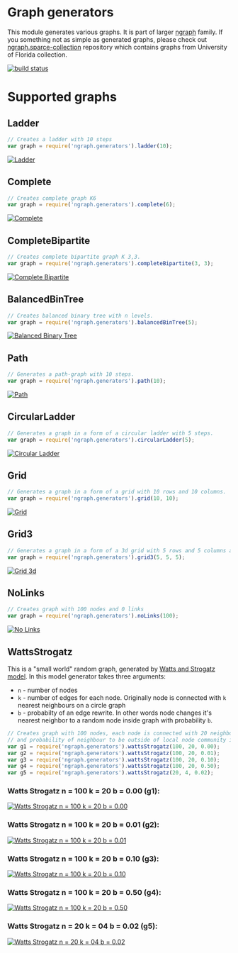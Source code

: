 Graph generators
=================
This module generates various graphs. It is part of larger [ngraph](https://github.com/anvaka/ngraph)
family. If you something not as simple as generated graphs, please check out
[ngraph.sparce-collection](https://github.com/anvaka/ngraph.sparse-collection) repository
which contains graphs from University of Florida collection.

[![build status](https://secure.travis-ci.org/anvaka/ngraph.generators.png)](http://travis-ci.org/anvaka/ngraph.generators)

# Supported graphs

## Ladder

``` js
// Creates a ladder with 10 steps
var graph = require('ngraph.generators').ladder(10);
```
[![Ladder](https://raw.githubusercontent.com/anvaka/ngraph.generators/master/doc/ladder.png)](http://anvaka.github.io/ngraph/examples/three.js/Basic/index.html?graph=ladder&n=10)

## Complete

``` js
// Creates complete graph K6
var graph = require('ngraph.generators').complete(6);
```
[![Complete](https://raw.githubusercontent.com/anvaka/ngraph.generators/master/doc/complete.png)](http://anvaka.github.io/ngraph/examples/three.js/Basic/index.html?graph=complete&n=6)

## CompleteBipartite

``` js
// Creates complete bipartite graph K 3,3.
var graph = require('ngraph.generators').completeBipartite(3, 3);
```
[![Complete Bipartite](https://raw.githubusercontent.com/anvaka/ngraph.generators/master/doc/completeBipartite.png)](http://anvaka.github.io/ngraph/examples/three.js/Basic/index.html?graph=completeBipartite&n=3&m=3)

## BalancedBinTree

``` js
// Creates balanced binary tree with n levels.
var graph = require('ngraph.generators').balancedBinTree(5);
```
[![Balanced Binary Tree](https://raw.githubusercontent.com/anvaka/ngraph.generators/master/doc/balancedBinTree.png)](http://anvaka.github.io/ngraph/examples/three.js/Basic/index.html?graph=balancedBinTree&n=5)

## Path

``` js
// Generates a path-graph with 10 steps.
var graph = require('ngraph.generators').path(10);
```
[![Path](https://raw.githubusercontent.com/anvaka/ngraph.generators/master/doc/path.png)](http://anvaka.github.io/ngraph/examples/three.js/Basic/index.html?graph=path&n=10)

## CircularLadder

``` js
// Generates a graph in a form of a circular ladder with 5 steps.
var graph = require('ngraph.generators').circularLadder(5);
```
[![Circular Ladder](https://raw.githubusercontent.com/anvaka/ngraph.generators/master/doc/circularLadder.png)](http://anvaka.github.io/ngraph/examples/three.js/Basic/index.html?graph=circularLadder&n=5)

## Grid

``` js
// Generates a graph in a form of a grid with 10 rows and 10 columns.
var graph = require('ngraph.generators').grid(10, 10);
```
[![Grid](https://raw.githubusercontent.com/anvaka/ngraph.generators/master/doc/grid.png)](http://anvaka.github.io/ngraph/examples/three.js/Basic/index.html?graph=grid&n=10&m=10)

## Grid3

``` js
// Generates a graph in a form of a 3d grid with 5 rows and 5 columns and 5 levels.
var graph = require('ngraph.generators').grid3(5, 5, 5);
```
[![Grid 3d](https://raw.githubusercontent.com/anvaka/ngraph.generators/master/doc/grid3.png)](http://anvaka.github.io/ngraph/examples/three.js/Basic/index.html?graph=grid3&z=800&n=10&m=10&k=10)

## NoLinks

``` js
// Creates graph with 100 nodes and 0 links
var graph = require('ngraph.generators').noLinks(100);
```
[![No Links](https://raw.githubusercontent.com/anvaka/ngraph.generators/master/doc/noLinks.png)](http://anvaka.github.io/ngraph/examples/three.js/Basic/index.html?graph=noLinks&n=100)

## WattsStrogatz

This is a "small world" random graph, generated by [Watts and Strogatz model](http://en.wikipedia.org/wiki/Watts_and_Strogatz_model).
In this model generator takes three arguments:

* `n` - number of nodes
* `k` - number of edges for each node. Originally node is connected with `k` nearest neighbours on a circle graph
* `b` - probabilty of an edge rewrite. In other words node changes it's nearest neighbor to a random
node inside graph with probability `b`.

``` js
// Creates graph with 100 nodes, each node is connected with 20 neighbours,
// and probability of neighbour to be outside of local node community is 1%.
var g1 = require('ngraph.generators').wattsStrogatz(100, 20, 0.00);
var g2 = require('ngraph.generators').wattsStrogatz(100, 20, 0.01);
var g3 = require('ngraph.generators').wattsStrogatz(100, 20, 0.10);
var g4 = require('ngraph.generators').wattsStrogatz(100, 20, 0.50);
var g5 = require('ngraph.generators').wattsStrogatz(20, 4, 0.02);
```

### Watts Strogatz n = 100 k = 20 b = 0.00 (g1):
[![Watts Strogatz n = 100 k = 20 b = 0.00](https://raw.githubusercontent.com/anvaka/ngraph.generators/master/doc/wattsStrogatz_100_20_00.png)](http://anvaka.github.io/ngraph/examples/three.js/Basic/index.html?graph=wattsStrogatz&n=100&m=20&k=0.00)

### Watts Strogatz n = 100 k = 20 b = 0.01 (g2):
[![Watts Strogatz n = 100 k = 20 b = 0.01](https://raw.githubusercontent.com/anvaka/ngraph.generators/master/doc/wattsStrogatz_100_20_01.png)](http://anvaka.github.io/ngraph/examples/three.js/Basic/index.html?graph=wattsStrogatz&n=100&m=20&k=0.01)

### Watts Strogatz n = 100 k = 20 b = 0.10 (g3):
[![Watts Strogatz n = 100 k = 20 b = 0.10](https://raw.githubusercontent.com/anvaka/ngraph.generators/master/doc/wattsStrogatz_100_20_10.png)](http://anvaka.github.io/ngraph/examples/three.js/Basic/index.html?graph=wattsStrogatz&n=100&m=20&k=0.10)

### Watts Strogatz n = 100 k = 20 b = 0.50 (g4):
[![Watts Strogatz n = 100 k = 20 b = 0.50](https://raw.githubusercontent.com/anvaka/ngraph.generators/master/doc/wattsStrogatz_100_20_50.png)](http://anvaka.github.io/ngraph/examples/three.js/Basic/index.html?graph=wattsStrogatz&n=100&m=20&k=0.50)

### Watts Strogatz n = 20 k = 04 b = 0.02 (g5):
[![Watts Strogatz n = 20 k = 04 b = 0.02](https://raw.githubusercontent.com/anvaka/ngraph.generators/master/doc/wattsStrogatz_20_04_02.png)](http://anvaka.github.io/ngraph/examples/three.js/Basic/index.html?graph=wattsStrogatz&n=20&m=4&k=0.02)
